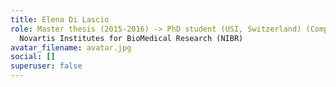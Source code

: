 ```yaml
---
title: Elena Di Lascio
role: Master thesis (2015-2016) -> PhD student (USI, Switzerland) (Completed) ->
  Novartis Institutes for BioMedical Research (NIBR)
avatar_filename: avatar.jpg
social: []
superuser: false
---
```


